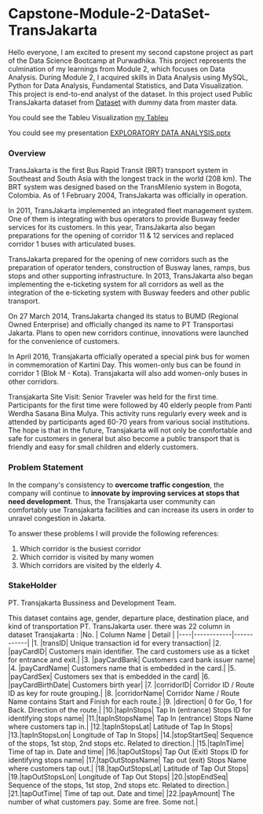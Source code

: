 # Capstone-Module-2-DataSet-TransJakarta
Hello everyone, I am excited to present my second capstone project as part of the Data Science Bootcamp at Purwadhika. This project represents the culmination of my learnings from Module 2, which focuses on Data Analysis. During Module 2, I acquired skills in Data Analysis using MySQL, Python for Data Analysis, Fundamental Statistics, and Data Visualization.
This project is end-to-end analyst of the dataset. In this project used Public TransJakarta dataset from [Dataset](https://www.kaggle.com/datasets/dikisahkan/transjakarta-transportation-transaction) with dummy data from master data.

You could see the Tableu Visualization [my Tableu](https://public.tableau.com/app/profile/faris.rasyid/viz/TransJakartaDataset/Story1)

You could see my presentation [EXPLORATORY DATA ANALYSIS.pptx](https://github.com/farisyid/Capstone-Module-2/files/13247744/EXPLORATORY.DATA.ANALYSIS.pptx)

### **Overview**
TransJakarta is the first Bus Rapid Transit (BRT) transport system in Southeast and South Asia with the longest track in the world (208 km). The BRT system was designed based on the TransMilenio system in Bogota, Colombia. As of 1 February 2004, TransJakarta was officially in operation. 

In 2011, TransJakarta implemented an integrated fleet management system. One of them is integrating with bus operators to provide Busway feeder services for its customers. In this year, TransJakarta also began preparations for the opening of corridor 11 & 12 services and replaced corridor 1 buses with articulated buses.

TransJakarta prepared for the opening of new corridors such as the preparation of operator tenders, construction of Busway lanes, ramps, bus stops and other supporting infrastructure. In 2013, TransJakarta also began implementing the e-ticketing system for all corridors as well as the integration of the e-ticketing system with Busway feeders and other public transport.

On 27 March 2014, TransJakarta changed its status to BUMD (Regional Owned Enterprise) and officially changed its name to PT Transportasi Jakarta. Plans to open new corridors continue, innovations were launched for the convenience of customers.

In April 2016, Transjakarta officially operated a special pink bus for women in commemoration of Kartini Day. This women-only bus can be found in corridor 1 (Blok M - Kota). Transjakarta will also add women-only buses in other corridors.

Transjakarta Site Visit: Senior Traveler was held for the first time. Participants for the first time were followed by 40 elderly people from Panti Werdha Sasana Bina Mulya. This activity runs regularly every week and is attended by participants aged 60-70 years from various social institutions. The hope is that in the future, Transjakarta will not only be comfortable and safe for customers in general but also become a public transport that is friendly and easy for small children and elderly customers.


### **Problem Statement**
In the company's consistency to **overcome traffic congestion**, the company will continue to **innovate by improving services at stops that need development**. Thus, the Transjakarta user community can comfortably use Transjakarta facilities and can increase its users in order to unravel congestion in Jakarta.

To answer these problems I will provide the following references:
1. Which corridor is the busiest corridor
2. Which corridor is visited by many women
3. Which corridors are visited by the elderly 4.

### **StakeHolder**
PT. Transjakarta Bussiness and Development Team.

This dataset contains age, gender, departure place, destination place, and kind of transportation PT. TransJakarta user. there was 22 column in dataset Transjakarta :
|No. | Column Name | Detail |
|----|------------|------------|
|1.	|transID| Unique transaction id for every transaction|
|2.	|payCardID| Customers main identifier. The card customers use as a ticket for entrance and exit.|
|3.	|payCardBank| Customers card bank issuer name|
|4.	|payCardName| Customers name that is embedded in the card.|
|5.	|payCardSex| Customers sex that is embedded in the card|
|6.	|payCardBirthDate| Customers birth year|
|7.	|corridorID| Corridor ID / Route ID as key for route grouping.|
|8.	|corridorName| Corridor Name / Route Name contains Start and Finish for each route.|
|9.	|direction| 0 for Go, 1 for Back. Direction of the route.|
|10.|tapInStops| Tap In (entrance) Stops ID for identifying stops name|
|11.|tapInStopsName| Tap In (entrance) Stops Name where customers tap in.|
|12.|tapInStopsLat| Latitude of Tap In Stops|
|13.|tapInStopsLon| Longitude of Tap In Stops|
|14.|stopStartSeq| Sequence of the stops, 1st stop, 2nd stops etc. Related to direction.|
|15.|tapInTime| Time of tap in. Date and time|
|16.|tapOutStops| Tap Out (Exit) Stops ID for identifying stops name|
|17.|tapOutStopsName| Tap out (exit) Stops Name where customers tap out.|
|18.|tapOutStopsLat| Latitude of Tap Out Stops|
|19.|tapOutStopsLon| Longitude of Tap Out Stops|
|20.|stopEndSeq| Sequence of the stops, 1st stop, 2nd stops etc. Related to direction.|
|21.|tapOutTime| Time of tap out. Date and time|
|22.|payAmount| The number of what customers pay. Some are free. Some not.|
